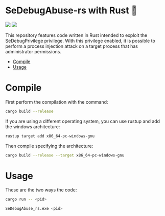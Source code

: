 # SeDebugAbuse-rs with Rust 🦀

<p align="left">
	<a href="https://www.rust-lang.org/"><img src="https://img.shields.io/badge/made%20with-Rust-red"></a>
	<a href="#"><img src="https://img.shields.io/badge/platform-windows-blueviolet"></a>
</p>

This repository features code written in Rust intended to exploit the SeDebugPrivilege privilege. With this privilege enabled, it is possible to perform a process injection attack on a target process that has administrator permissions.

- [Compile](#compile)
- [Usage](#usage)

# Compile

First perform the compilation with the command:
```sh
cargo build --release
```
If you are using a different operating system, you can use rustup and add the windows architecture:
```sh
rustup target add x86_64-pc-windows-gnu
```
Then compile specifying the architecture:
```sh
cargo build --release --target x86_64-pc-windows-gnu
```

# Usage

These are the two ways the code:
```sh
cargo run -- <pid>
```
```sh
SeDebugAbuse_rs.exe <pid> 
```
